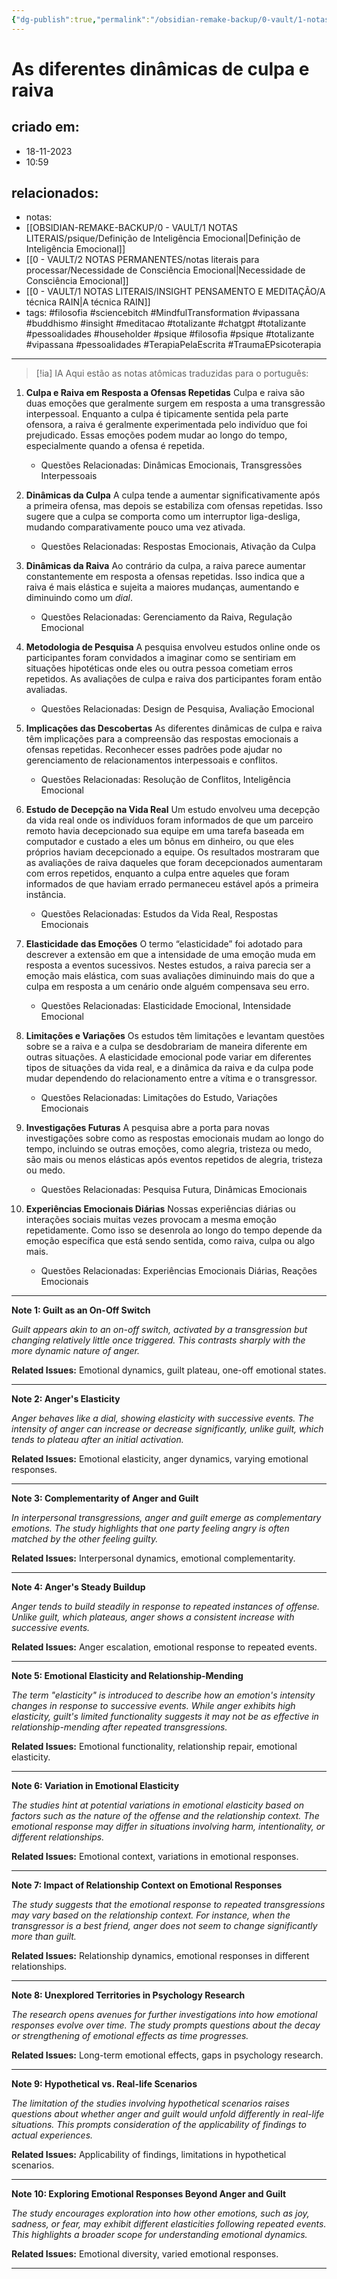 ```yaml
---
{"dg-publish":true,"permalink":"/obsidian-remake-backup/0-vault/1-notas-literais/psique/as-diferentes-dinamicas-de-culpa-e-raiva/","tags":["filosofia","sciencebitch","MindfulTransformation","vipassana","buddhismo","insight","meditacao","totalizante","chatgpt","pessoalidades","householder","psique","TerapiaPelaEscrita","TraumaEPsicoterapia"],"dgHomeLink":true,"dgShowLocalGraph":true,"dgShowFileTree":true,"dgEnableSearch":true,"noteIcon":""}
---
```


# As diferentes dinâmicas de culpa e raiva

## criado em: 
- 18-11-2023
- 10:59
## relacionados:
- notas: 
- [[OBSIDIAN-REMAKE-BACKUP/0 - VAULT/1 NOTAS LITERAIS/psique/Definição de Inteligência Emocional\|Definição de Inteligência Emocional]]
- [[0 - VAULT/2 NOTAS PERMANENTES/notas literais para processar/Necessidade de Consciência Emocional\|Necessidade de Consciência Emocional]]
- [[0 - VAULT/1 NOTAS LITERAIS/INSIGHT PENSAMENTO E MEDITAÇÃO/A técnica RAIN\|A técnica RAIN]]
- tags: #filosofia #sciencebitch #MindfulTransformation #vipassana
#buddhismo #insight #meditacao #totalizante #chatgpt #totalizante #pessoalidades #householder #psique #filosofia #psique #totalizante #vipassana #pessoalidades #TerapiaPelaEscrita #TraumaEPsicoterapia
---


> [!ia] IA
> Aqui estão as notas atômicas traduzidas para o português:

1. **Culpa e Raiva em Resposta a Ofensas Repetidas** Culpa e raiva são duas emoções que geralmente surgem em resposta a uma transgressão interpessoal. Enquanto a culpa é tipicamente sentida pela parte ofensora, a raiva é geralmente experimentada pelo indivíduo que foi prejudicado. Essas emoções podem mudar ao longo do tempo, especialmente quando a ofensa é repetida.

    - Questões Relacionadas: Dinâmicas Emocionais, Transgressões Interpessoais
2. **Dinâmicas da Culpa** A culpa tende a aumentar significativamente após a primeira ofensa, mas depois se estabiliza com ofensas repetidas. Isso sugere que a culpa se comporta como um interruptor liga-desliga, mudando comparativamente pouco uma vez ativada.
    
    - Questões Relacionadas: Respostas Emocionais, Ativação da Culpa
3. **Dinâmicas da Raiva** Ao contrário da culpa, a raiva parece aumentar constantemente em resposta a ofensas repetidas. Isso indica que a raiva é mais elástica e sujeita a maiores mudanças, aumentando e diminuindo como um *dial*.
    
    - Questões Relacionadas: Gerenciamento da Raiva, Regulação Emocional
4. **Metodologia de Pesquisa** A pesquisa envolveu estudos online onde os participantes foram convidados a imaginar como se sentiriam em situações hipotéticas onde eles ou outra pessoa cometiam erros repetidos. As avaliações de culpa e raiva dos participantes foram então avaliadas.
    
    - Questões Relacionadas: Design de Pesquisa, Avaliação Emocional
5. **Implicações das Descobertas** As diferentes dinâmicas de culpa e raiva têm implicações para a compreensão das respostas emocionais a ofensas repetidas. Reconhecer esses padrões pode ajudar no gerenciamento de relacionamentos interpessoais e conflitos.
    
    - Questões Relacionadas: Resolução de Conflitos, Inteligência Emocional
6. **Estudo de Decepção na Vida Real** Um estudo envolveu uma decepção da vida real onde os indivíduos foram informados de que um parceiro remoto havia decepcionado sua equipe em uma tarefa baseada em computador e custado a eles um bônus em dinheiro, ou que eles próprios haviam decepcionado a equipe. Os resultados mostraram que as avaliações de raiva daqueles que foram decepcionados aumentaram com erros repetidos, enquanto a culpa entre aqueles que foram informados de que haviam errado permaneceu estável após a primeira instância.
    
    - Questões Relacionadas: Estudos da Vida Real, Respostas Emocionais
7. **Elasticidade das Emoções** O termo “elasticidade” foi adotado para descrever a extensão em que a intensidade de uma emoção muda em resposta a eventos sucessivos. Nestes estudos, a raiva parecia ser a emoção mais elástica, com suas avaliações diminuindo mais do que a culpa em resposta a um cenário onde alguém compensava seu erro.
    
    - Questões Relacionadas: Elasticidade Emocional, Intensidade Emocional
8. **Limitações e Variações** Os estudos têm limitações e levantam questões sobre se a raiva e a culpa se desdobrariam de maneira diferente em outras situações. A elasticidade emocional pode variar em diferentes tipos de situações da vida real, e a dinâmica da raiva e da culpa pode mudar dependendo do relacionamento entre a vítima e o transgressor.
    
    - Questões Relacionadas: Limitações do Estudo, Variações Emocionais
9. **Investigações Futuras** A pesquisa abre a porta para novas investigações sobre como as respostas emocionais mudam ao longo do tempo, incluindo se outras emoções, como alegria, tristeza ou medo, são mais ou menos elásticas após eventos repetidos de alegria, tristeza ou medo.
    
    - Questões Relacionadas: Pesquisa Futura, Dinâmicas Emocionais
10. **Experiências Emocionais Diárias** Nossas experiências diárias ou interações sociais muitas vezes provocam a mesma emoção repetidamente. Como isso se desenrola ao longo do tempo depende da emoção específica que está sendo sentida, como raiva, culpa ou algo mais.
    
    - Questões Relacionadas: Experiências Emocionais Diárias, Reações Emocionais

---

**Note 1: Guilt as an On-Off Switch**

*Guilt appears akin to an on-off switch, activated by a transgression but changing relatively little once triggered. This contrasts sharply with the more dynamic nature of anger.*

**Related Issues:** Emotional dynamics, guilt plateau, one-off emotional states.


---

**Note 2: Anger's Elasticity**

*Anger behaves like a dial, showing elasticity with successive events. The intensity of anger can increase or decrease significantly, unlike guilt, which tends to plateau after an initial activation.*

**Related Issues:** Emotional elasticity, anger dynamics, varying emotional responses.

---

**Note 3: Complementarity of Anger and Guilt**

*In interpersonal transgressions, anger and guilt emerge as complementary emotions. The study highlights that one party feeling angry is often matched by the other feeling guilty.*

**Related Issues:** Interpersonal dynamics, emotional complementarity.

---

**Note 4: Anger's Steady Buildup**

*Anger tends to build steadily in response to repeated instances of offense. Unlike guilt, which plateaus, anger shows a consistent increase with successive events.*

**Related Issues:** Anger escalation, emotional response to repeated events.

---

**Note 5: Emotional Elasticity and Relationship-Mending**

*The term "elasticity" is introduced to describe how an emotion's intensity changes in response to successive events. While anger exhibits high elasticity, guilt's limited functionality suggests it may not be as effective in relationship-mending after repeated transgressions.*

**Related Issues:** Emotional functionality, relationship repair, emotional elasticity.

---

**Note 6: Variation in Emotional Elasticity**

*The studies hint at potential variations in emotional elasticity based on factors such as the nature of the offense and the relationship context. The emotional response may differ in situations involving harm, intentionality, or different relationships.*

**Related Issues:** Emotional context, variations in emotional responses.

---

**Note 7: Impact of Relationship Context on Emotional Responses**

*The study suggests that the emotional response to repeated transgressions may vary based on the relationship context. For instance, when the transgressor is a best friend, anger does not seem to change significantly more than guilt.*

**Related Issues:** Relationship dynamics, emotional responses in different relationships.

---

**Note 8: Unexplored Territories in Psychology Research**

*The research opens avenues for further investigations into how emotional responses evolve over time. The study prompts questions about the decay or strengthening of emotional effects as time progresses.*

**Related Issues:** Long-term emotional effects, gaps in psychology research.

---

**Note 9: Hypothetical vs. Real-life Scenarios**

*The limitation of the studies involving hypothetical scenarios raises questions about whether anger and guilt would unfold differently in real-life situations. This prompts consideration of the applicability of findings to actual experiences.*

**Related Issues:** Applicability of findings, limitations in hypothetical scenarios.

---

**Note 10: Exploring Emotional Responses Beyond Anger and Guilt**

*The study encourages exploration into how other emotions, such as joy, sadness, or fear, may exhibit different elasticities following repeated events. This highlights a broader scope for understanding emotional dynamics.*

**Related Issues:** Emotional diversity, varied emotional responses.

---

